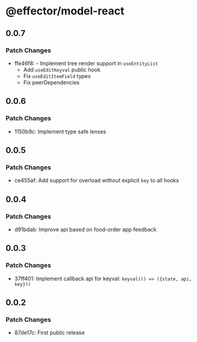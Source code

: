# @effector/model-react

## 0.0.7

### Patch Changes

- ffe46f8: - Implement tree render support in `useEntityList`
  - Add `useEditKeyval` public hook
  - Fix `useEditItemField` types
  - Fix peerDependencies

## 0.0.6

### Patch Changes

- 1150b9c: Implement type safe lenses

## 0.0.5

### Patch Changes

- ce455af: Add support for overload without explicit `key` to all hooks

## 0.0.4

### Patch Changes

- d91bdab: Improve api based on food-order app feedback

## 0.0.3

### Patch Changes

- 37ff401: Implement callback api for keyval: `keyval(() => ({state, api, key}))`

## 0.0.2

### Patch Changes

- 87de17c: First public release
